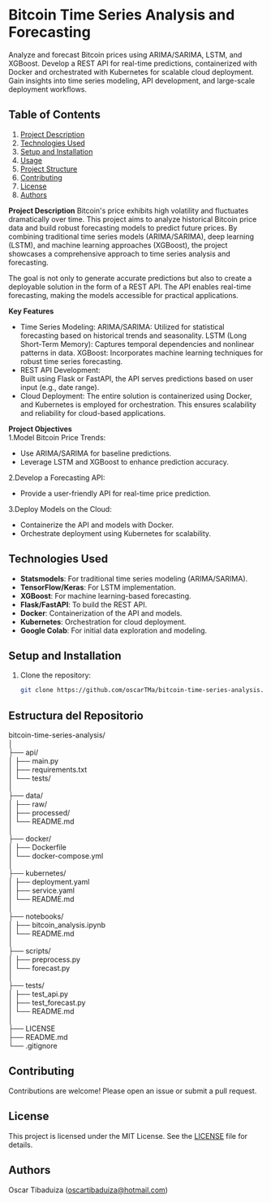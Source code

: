 # Bitcoin Time Series Analysis and Forecasting

Analyze and forecast Bitcoin prices using ARIMA/SARIMA, LSTM, and XGBoost. Develop a REST API for real-time predictions, containerized with Docker and orchestrated with Kubernetes for scalable cloud deployment. Gain insights into time series modeling, API development, and large-scale deployment workflows.

## Table of Contents
1. [Project Description](#project-description)
2. [Technologies Used](#technologies-used)
3. [Setup and Installation](#setup-and-installation)
4. [Usage](#usage)
5. [Project Structure](#project-structure)
6. [Contributing](#contributing)
7. [License](#license)
8. [Authors](#authors)



**Project Description**
Bitcoin's price exhibits high volatility and fluctuates dramatically over time. This project aims to analyze historical Bitcoin price data and build robust forecasting models to predict future prices. By combining traditional time series models (ARIMA/SARIMA), deep learning (LSTM), and machine learning approaches (XGBoost), the project showcases a comprehensive approach to time series analysis and forecasting.

The goal is not only to generate accurate predictions but also to create a deployable solution in the form of a REST API. The API enables real-time forecasting, making the models accessible for practical applications.

**Key Features**
- Time Series Modeling:
     ARIMA/SARIMA: Utilized for statistical forecasting based on historical trends and seasonality.
     LSTM (Long Short-Term Memory): Captures temporal dependencies and nonlinear patterns in data.
     XGBoost: Incorporates machine learning techniques for robust time series forecasting.
- REST API Development:                                
     Built using Flask or FastAPI, the API serves predictions based on user input (e.g., date range).
- Cloud Deployment:
  The entire solution is containerized using Docker, and Kubernetes is employed for orchestration. This ensures scalability and reliability for cloud-based applications.

**Project Objectives**                                                        
1.Model Bitcoin Price Trends:
- Use ARIMA/SARIMA for baseline predictions.
- Leverage LSTM and XGBoost to enhance prediction accuracy.
  
2.Develop a Forecasting API:
- Provide a user-friendly API for real-time price prediction.

3.Deploy Models on the Cloud:

- Containerize the API and models with Docker.
- Orchestrate deployment using Kubernetes for scalability.

## Technologies Used
- **Statsmodels**: For traditional time series modeling (ARIMA/SARIMA).
- **TensorFlow/Keras**: For LSTM implementation.
- **XGBoost**: For machine learning-based forecasting.
- **Flask/FastAPI**: To build the REST API.
- **Docker**: Containerization of the API and models.
- **Kubernetes**: Orchestration for cloud deployment.
- **Google Colab**: For initial data exploration and modeling.

## Setup and Installation
1. Clone the repository:
   ```bash
   git clone https://github.com/oscarTMa/bitcoin-time-series-analysis.git

## Estructura del Repositorio

bitcoin-time-series-analysis/                                                     
│                                                     
├── api/                                                     
│   ├── main.py                                                     
│   ├── requirements.txt                                                     
│   └── tests/                                                     
│                                                     
├── data/                                                     
│   ├── raw/                                                     
│   ├── processed/                                                     
│   └── README.md                                                     
│                                                     
├── docker/                                                     
│   ├── Dockerfile                                                     
│   └── docker-compose.yml                                                     
│                                                     
├── kubernetes/                                                     
│   ├── deployment.yaml                                                     
│   ├── service.yaml                                                     
│   └── README.md                                                     
│                                                     
├── notebooks/                                                     
│   ├── bitcoin_analysis.ipynb                                                     
│   └── README.md                                                     
│                                                     
├── scripts/                                                     
│   ├── preprocess.py                                                     
│   └── forecast.py                                                     
│                                                     
├── tests/                                                     
│   ├── test_api.py                                                     
│   ├── test_forecast.py                                                     
│   └── README.md                                                     
│                                                     
├── LICENSE                                                     
├── README.md                                                     
└── .gitignore                        

## Contributing
Contributions are welcome! Please open an issue or submit a pull request.

## License
This project is licensed under the MIT License. See the [LICENSE](LICENSE) file for details.

## Authors
Oscar Tibaduiza (oscartibaduiza@hotmail.com)

